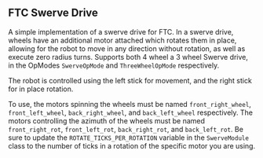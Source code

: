 ## FTC Swerve Drive
A simple implementation of a swerve drive for FTC. In a swerve drive, wheels have an additional motor attached which rotates them in place, allowing for the robot to move in any direction without rotation, as well as execute zero radius turns. Supports both 4 wheel a 3 wheel Swerve drive, in the OpModes `SwerveOpMode` and ``ThreeWheelOpMode`` respectively.

The robot is controlled using the left stick for movement, and the right stick for in place rotation.

To use, the motors spinning the wheels must be named `front_right_wheel`, `front_left_wheel`, `back_right_wheel`, and `back_left_wheel` respectively. The motors controlling the azimuth of the wheels must be named `front_right_rot`, `front_left_rot`, `back_right_rot`, and `back_left_rot`. Be sure to update the `ROTATE_TICKS_PER_ROTATION` variable in the `SwerveModule` class to the number of ticks in a rotation of the specific motor you are using. 

